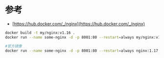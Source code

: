 # 参考

- [https://hub.docker.com/_/nginx](https://hub.docker.com/_/nginx)

```bash
docker build -t my/nginx:v1.16 .
docker run --name some-nginx -d -p 8001:80 --restart=always my/nginx:v1.16

#官方镜像
docker run --name some-nginx -d -p 8001:80 --restart=always nginx:1.17.6
```
